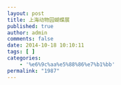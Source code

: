 ```yaml
---
layout: post
title: 上海动物园蝴蝶展
published: true
author: admin
comments: false
date: 2014-10-18 10:10:11
tags: [ ]
categories:
    - '%e6%9c%aa%e5%88%86%e7%b1%bb'
permalink: "1987"
---
```

[][1] [][2] [][3] [][4]

 [1]: http://xujianian.com/jx/wp-content/uploads/2014/10/0c06d9b5eec104ab57f166b209cd7e05.jpg
 [2]: http://xujianian.com/jx/wp-content/uploads/2014/10/8c8248565011c18e3a031f8ca3a40320.jpg
 [3]: http://xujianian.com/jx/wp-content/uploads/2014/10/5734b88a8b8acd86b94103c3d09888b9.jpg
 [4]: http://xujianian.com/jx/wp-content/uploads/2014/10/8e34ae3d20e29d93cc2c36b9688309f2.jpg